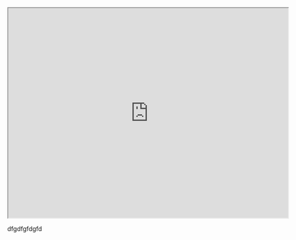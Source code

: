 <iframe src="https://www.google.com.au/maps/d/u/0/embed?mid=1SywmBdUE26wX5XW_0oH1xiezII3q5Ztq&ll=-37.81108608352446%2C144.9566436661621&z=13" width="640" height="480"></iframe>

dfgdfgfdgfd

